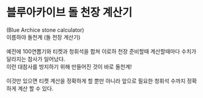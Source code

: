 # 블루아카이브 돌 천장 계산기
(Blue Archice stone calculator)
<br>
이름하야 돌천계 (돌 천장 계산기)
<br>
<br>
예전에 100연뽑기와 티켓과 청휘석을 합쳐 이로하 천장 준비할때 계산할때마다 수치가 달라지는 참사가 일어났다. <br>
이런 대참사를 방지하기 위해 만들어진 것이 바로 돌천계!
<br>
<br>
이것만 있으면 티켓 계산을 정확하게 할 뿐만 아니라 앞으로 필요한 청휘석 수까지 정확하게 계산 할 수 있다.
<br>
<br>
